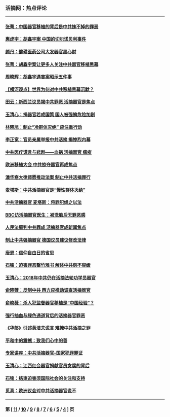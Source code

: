 ### 活摘网：热点评论
---
#### [张菁：中国器官移植的背后是中共抹不掉的罪恶](../../pages/nf5879/n13974977.md?07230430) 
#### [惠虎宇：胡鑫宇案 中国的切尔诺贝利事件](../../pages/nf5879/n13942916.md?07230430) 
#### [颜丹：健耕医药公司大发器官黑心财](../../pages/nf5879/n13940134.md?07230430) 
#### [张菁：胡鑫宇案让更多人关注中共器官移植黑幕](../../pages/nf5879/n13929073.md?07230430) 
#### [周晓辉：胡鑫宇遇害案昭示五件事](../../pages/nf5879/n13921870.md?07230430) 
#### [【横河观点】世界为何对中共移植黑幕沉默？](../../pages/nf5879/n13244249.md?07230430) 
#### [田云：新西兰议员揭中共罪恶 活摘器官是焦点](../../pages/nf5879/n13070629.md?07230430) 
#### [玉清心：捐器官若成国策 国人被强摘危险加剧](../../pages/nf5879/n12802713.md?07230430) 
#### [林晓旭：制止“冷群体灭绝” 应注重行动](../../pages/nf5879/n12779736.md?07230430) 
#### [李正宽：官员亲属举报中共活摘 揭惨烈内幕](../../pages/nf5879/n12684490.md?07230430) 
#### [中共医疗谎言与悲剧——血祸 活摘器官 瘟疫](../../pages/nf5879/n12372103.md?07230430) 
#### [欧洲移植大会 中共掠夺器官再成焦点](../../pages/nf5879/n11538883.md?07230430) 
#### [澳华裔大律师愿推动法案 制止中共活摘罪行](../../pages/nf5879/n11377039.md?07230430) 
#### [麦塔斯：中共活摘器官是“慢性群体灭绝”](../../pages/nf5879/n11350529.md?07230430) 
#### [中共活摘器官 麦塔斯：将罪犯绳之以法](../../pages/nf5879/n11347973.md?07230430) 
#### [BBC访活摘器官医生：被洗脑后无罪恶感](../../pages/nf5879/n11335935.md?07230430) 
#### [人民法庭判中共罪成 活摘器官成新闻焦点](../../pages/nf5879/n11331578.md?07230430) 
#### [制止中共强摘器官 德国议员建议修改法律](../../pages/nf5879/n11249451.md?07230430) 
#### [唐恩：信仰自由日的省思](../../pages/nf5879/n11003525.md?07230430) 
#### [石铭：迫害罪恶罄竹难书  解体中共刻不容缓](../../pages/nf5879/n10942855.md?07230430) 
#### [玉清心：2018年中共仍在活摘法轮功学员器官](../../pages/nf5879/n10914646.md?07230430) 
#### [俞晓薇：反制中共 西方应推动调查活摘器官](../../pages/nf5879/n10794671.md?07230430) 
#### [俞晓薇：杀人犯监督器官移植是“中国经验”？](../../pages/nf5879/n10466427.md?07230430) 
#### [强行抽血与绿色通道背后的活摘器官罪恶](../../pages/nf5879/n10004708.md?07230430) 
#### [《华邮》引述黄洁夫谎言 难掩中共活摘之罪](../../pages/nf5879/n9642309.md?07230430) 
#### [平和中的震撼：致我们心中的善](../../pages/nf5879/n9021123.md?07230430) 
#### [专家讲座：中共活摘器官-国家犯罪罪证](../../pages/nf5879/n8828153.md?07230430) 
#### [玉清心：江西红会器官捐献官员贪腐的背后](../../pages/nf5879/n8522122.md?07230430) 
#### [石铭：结束迫害须国际社会的关注和支持](../../pages/nf5879/n8443497.md?07230430) 
#### [觅真：欧洲议会对中共活摘器官说不](../../pages/nf5879/n8337486.md?07230430) 

---
#### 第 [ [11](./11.md?07230430) / [10](./10.md?07230430) / [9](./9.md?07230430) / [8](./8.md?07230430) / [7](./7.md?07230430) / [6](./6.md?07230430) / [5](./5.md?07230430) / [4](./4.md?07230430) ] 页
